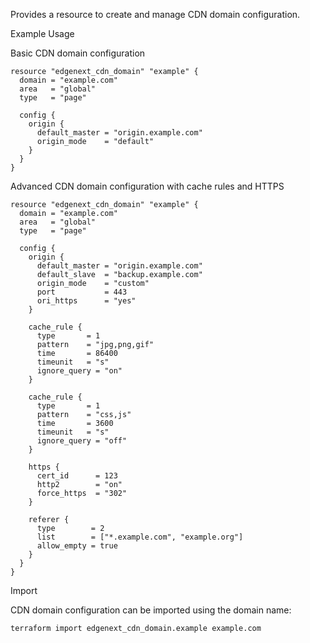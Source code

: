 Provides a resource to create and manage CDN domain configuration.

Example Usage

Basic CDN domain configuration

```hcl
resource "edgenext_cdn_domain" "example" {
  domain = "example.com"
  area   = "global"
  type   = "page"
  
  config {
    origin {
      default_master = "origin.example.com"
      origin_mode    = "default"
    }
  }
}
```

Advanced CDN domain configuration with cache rules and HTTPS

```hcl
resource "edgenext_cdn_domain" "example" {
  domain = "example.com"
  area   = "global"
  type   = "page"
  
  config {
    origin {
      default_master = "origin.example.com"
      default_slave  = "backup.example.com"
      origin_mode    = "custom"
      port           = 443
      ori_https      = "yes"
    }
    
    cache_rule {
      type       = 1
      pattern    = "jpg,png,gif"
      time       = 86400
      timeunit   = "s"
      ignore_query = "on"
    }
    
    cache_rule {
      type       = 1  
      pattern    = "css,js"
      time       = 3600
      timeunit   = "s"
      ignore_query = "off"
    }
    
    https {
      cert_id      = 123
      http2        = "on"
      force_https  = "302"
    }
    
    referer {
      type        = 2
      list        = ["*.example.com", "example.org"]
      allow_empty = true
    }
  }
}
```

Import

CDN domain configuration can be imported using the domain name:

```shell
terraform import edgenext_cdn_domain.example example.com
```

